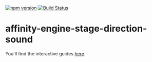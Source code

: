 [![npm version](https://badge.fury.io/js/affinity-engine-stage-direction-sound.svg)](https://badge.fury.io/js/affinity-engine-stage-direction-sound)
[![Build Status](https://travis-ci.org/affinity-engine/affinity-engine-stage-direction-sound.svg?branch=master)](https://travis-ci.org/affinity-engine/affinity-engine-stage-direction-sound)

# affinity-engine-stage-direction-sound

You'll find the interactive guides [here](http://www.ember.engine/learn/stage/directions/sound).
